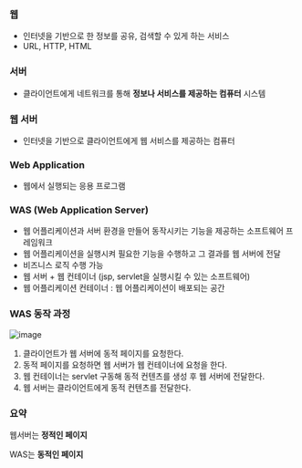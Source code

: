 ### 웹

- 인터넷을 기반으로 한 정보를 공유, 검색할 수 있게 하는 서비스
- URL, HTTP, HTML

### 서버

- 클라이언트에게 네트워크를 통해 **정보나 서비스를 제공하는 컴퓨터** 시스템

### 웹 서버

- 인터넷을 기반으로 클라이언트에게 웹 서비스를 제공하는 컴퓨터

### Web Application

- 웹에서 실행되는 응용 프로그램

### WAS (Web Application Server)

- 웹 어플리케이션과 서버 환경을 만들어 동작시키는 기능을 제공하는 소프트웨어 프레임워크
- 웹 어플리케이션을 실행시켜 필요한 기능을 수행하고 그 결과를 웹 서버에 전달
- 비즈니스 로직 수행 가능
- 웹 서버 + 웹 컨테이너 (jsp, servlet을 실행시킬 수 있는 소프트웨어)
- 웹 어플리케이션 컨테이너 : 웹 어플리케이션이 배포되는 공간

### WAS 동작 과정

![image](https://user-images.githubusercontent.com/70627982/206233631-32d395ff-bfde-4f89-ad4f-5116a820fca2.png)



1. 클라이언트가 웹 서버에 동적 페이지를 요청한다.
2. 동적 페이지를 요청하면 웹 서버가 웹 컨테이너에 요청을 한다.
3. 웹 컨테이너는 servlet 구동해 동적 컨텐츠를 생성 후 웹 서버에 전달한다.
4. 웹 서버는 클라이언트에게 동적 컨텐츠를 전달한다.

### 요약

웹서버는 **정적인 페이지**

WAS는 **동적인 페이지**

